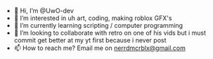 - 👋 Hi, I’m @UwO-dev
- 👀 I’m interested in uh art, coding, making roblox GFX's
- 🌱 I’m currently learning scripting / computer programming
- 💞️ I’m looking to collaborate with retro on one of his vids but i must commit get better at my yt first because i never post
- 📫 How to reach me? Email me on nerrdmcrblx@gmail.com

<!---
UwO-dev/UwO-dev is a ✨ special ✨ repository because its `README.md` (this file) appears on your GitHub profile.
You can click the Preview link to take a look at your changes.
--->
